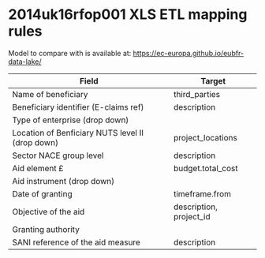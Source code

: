 # 2014uk16rfop001 XLS ETL mapping rules

Model to compare with is available at: https://ec-europa.github.io/eubfr-data-lake/

| Field                                            | Target                  |
| ------------------------------------------------ | ----------------------- |
| Name of beneficiary                              | third_parties           |
| Beneficiary identifier (E-claims ref)            | description             |
| Type of enterprise (drop down)                   |                         |
| Location of Benficiary NUTS level II (drop down) | project_locations       |
| Sector NACE group level                          | description             |
| Aid element £                                    | budget.total_cost       |
| Aid instrument (drop down)                       |                         |
| Date of granting                                 | timeframe.from          |
| Objective of the aid                             | description, project_id |
| Granting authority                               |                         |
| SANI reference of the aid measure                | description             |
